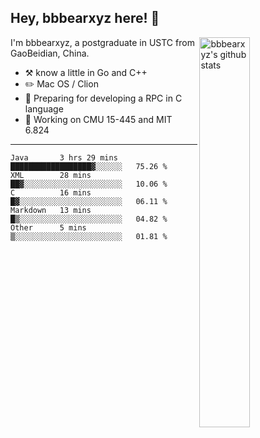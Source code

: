 ## Hey, bbbearxyz here! :wave:

<img align="right" alt="bbbearxyz's github stats" width="40%" src="https://github-readme-stats.vercel.app/api?username=bbbearxyz&show_icons=true">

I'm bbbearxyz, a postgraduate in USTC from GaoBeidian, China.

-   :hammer_and_pick:    know a little in Go and C++
-   :pencil2: Mac OS / Clion
-   :seedling: Preparing for developing a RPC in C language 
-   :thinking: Working on CMU 15-445 and MIT 6.824
---
<!--START_SECTION:waka-->
```text
Java       3 hrs 29 mins   ██████████████████▓░░░░░░   75.26 % 
XML        28 mins         ██▓░░░░░░░░░░░░░░░░░░░░░░   10.06 % 
C          16 mins         █▓░░░░░░░░░░░░░░░░░░░░░░░   06.11 % 
Markdown   13 mins         █▒░░░░░░░░░░░░░░░░░░░░░░░   04.82 % 
Other      5 mins          ▒░░░░░░░░░░░░░░░░░░░░░░░░   01.81 % 
```
<!--END_SECTION:waka-->
